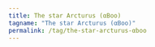 ```yaml
---
title: The star Arcturus (αBoo)
tagname: "The star Arcturus (αBoo)"
permalink: /tag/the-star-arcturus-αboo
---
```

